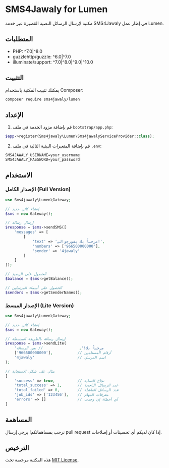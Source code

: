# SMS4Jawaly for Lumen

مكتبة لإرسال الرسائل النصية القصيرة عبر خدمة SMS4Jawaly في إطار عمل Lumen.

## المتطلبات

- PHP: ^7.0|^8.0
- guzzlehttp/guzzle: ^6.0|^7.0
- illuminate/support: ^7.0|^8.0|^9.0|^10.0

## التثبيت

يمكنك تثبيت المكتبة باستخدام Composer:

```bash
composer require sms4jawaly/lumen
```

## الإعداد

1. قم بإضافة مزود الخدمة في ملف `bootstrap/app.php`:

```php
$app->register(Sms4jawaly\Lumen\Sms4jawalyServiceProvider::class);
```

2. قم بإضافة المتغيرات البيئية التالية في ملف `.env`:

```env
SMS4JAWALY_USERNAME=your_username
SMS4JAWALY_PASSWORD=your_password
```

## الاستخدام

### الإصدار الكامل (Full Version)

```php
use Sms4jawaly\Lumen\Gateway;

// إنشاء كائن جديد
$sms = new Gateway();

// إرسال رسالة
$response = $sms->sendSMS([
    'messages' => [
        [
            'text' => 'مرحباً بك بفورجوالي!',
            'numbers' => ['966500000000'],
            'sender' => '4jawaly'
        ]
    ]
]);

// الحصول على الرصيد
$balance = $sms->getBalance();

// الحصول على أسماء المرسلين
$senders = $sms->getSenderNames();
```

### الإصدار المبسط (Lite Version)

```php
use Sms4jawaly\Lumen\Gateway;

// إنشاء كائن جديد
$sms = new Gateway();

// إرسال رسالة بالطريقة المبسطة
$response = $sms->sendLite(
    'مرحباً بك!',                // نص الرسالة
    ['966500000000'],           // أرقام المستلمين
    '4jawaly'                   // اسم المرسل
);

// مثال على شكل الاستجابة
[
    'success' => true,          // نجاح العملية
    'total_success' => 1,       // عدد الرسائل الناجحة
    'total_failed' => 0,        // عدد الرسائل الفاشلة
    'job_ids' => ['123456'],    // معرفات المهام
    'errors' => []              // أي أخطاء إن وجدت
]
```

## المساهمة

نرحب بمساهماتكم! يرجى إرسال pull request إذا كان لديكم أي تحسينات أو إصلاحات.

## الترخيص

هذه المكتبة مرخصة تحت [MIT License](LICENSE).
